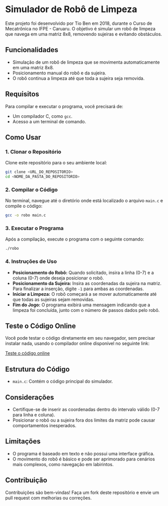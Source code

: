 # Simulador de Robô de Limpeza

Este projeto foi desenvolvido por Tio Ben em 2018, durante o Curso de Mecatrônica no IFPE - Caruaru. O objetivo é simular um robô de limpeza que navega em uma matriz 8x8, removendo sujeiras e evitando obstáculos.

## Funcionalidades

- Simulação de um robô de limpeza que se movimenta automaticamente em uma matriz 8x8.
- Posicionamento manual do robô e da sujeira.
- O robô continua a limpeza até que toda a sujeira seja removida.

## Requisitos

Para compilar e executar o programa, você precisará de:

- Um compilador C, como `gcc`.
- Acesso a um terminal de comando.

## Como Usar

### 1. Clonar o Repositório

Clone este repositório para o seu ambiente local:

```bash
git clone <URL_DO_REPOSITORIO>
cd <NOME_DA_PASTA_DO_REPOSITORIO>
```

### 2. Compilar o Código

No terminal, navegue até o diretório onde está localizado o arquivo `main.c` e compile o código:

```bash
gcc -o robo main.c
```

### 3. Executar o Programa

Após a compilação, execute o programa com o seguinte comando:

```bash
./robo
```

### 4. Instruções de Uso

- **Posicionamento do Robô:** Quando solicitado, insira a linha (0-7) e a coluna (0-7) onde deseja posicionar o robô.
- **Posicionamento da Sujeira:** Insira as coordenadas da sujeira na matriz. Para finalizar a inserção, digite `-1` para ambas as coordenadas.
- **Iniciar a Limpeza:** O robô começará a se mover automaticamente até que todas as sujeiras sejam removidas.
- **Fim do Jogo:** O programa exibirá uma mensagem indicando que a limpeza foi concluída, junto com o número de passos dados pelo robô.

## Teste o Código Online

Você pode testar o código diretamente em seu navegador, sem precisar instalar nada, usando o compilador online disponível no seguinte link:

[Teste o código online](https://onlinegdb.com/y1a37KABg)

## Estrutura do Código

- `main.c`: Contém o código principal do simulador.

## Considerações

- Certifique-se de inserir as coordenadas dentro do intervalo válido (0-7 para linha e coluna).
- Posicionar o robô ou a sujeira fora dos limites da matriz pode causar comportamentos inesperados.

## Limitações

- O programa é baseado em texto e não possui uma interface gráfica.
- O movimento do robô é básico e pode ser aprimorado para cenários mais complexos, como navegação em labirintos.

## Contribuição

Contribuições são bem-vindas! Faça um fork deste repositório e envie um pull request com melhorias ou correções.
